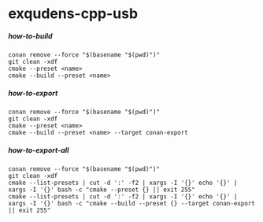 # exqudens-cpp-usb

##### how-to-build

```
conan remove --force "$(basename "$(pwd)")"
git clean -xdf
cmake --preset <name>
cmake --build --preset <name>
```

##### how-to-export

```
conan remove --force "$(basename "$(pwd)")"
git clean -xdf
cmake --preset <name>
cmake --build --preset <name> --target conan-export
```

##### how-to-export-all

```
conan remove --force "$(basename "$(pwd)")"
git clean -xdf
cmake --list-presets | cut -d ':' -f2 | xargs -I '{}' echo '{}' | xargs -I '{}' bash -c "cmake --preset {} || exit 255"
cmake --list-presets | cut -d ':' -f2 | xargs -I '{}' echo '{}' | xargs -I '{}' bash -c "cmake --build --preset {} --target conan-export || exit 255"
```
